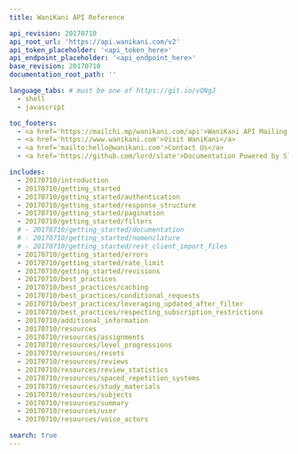 ```yaml
---
title: WaniKani API Reference

api_revision: 20170710
api_root_url: 'https://api.wanikani.com/v2'
api_token_placeholder: '<api_token_here>'
api_endpoint_placeholder: '<api_endpoint_here>'
base_revision: 20170710
documentation_root_path: ''

language_tabs: # must be one of https://git.io/vQNgJ
  - shell
  - javascript

toc_footers:
  - <a href='https://mailchi.mp/wanikani.com/api'>WaniKani API Mailing List</a>
  - <a href='https://www.wanikani.com'>Visit WaniKani</a>
  - <a href='mailto:hello@wanikani.com'>Contact Us</a>
  - <a href='https://github.com/lord/slate'>Documentation Powered by Slate</a>

includes:
  - 20170710/introduction
  - 20170710/getting_started
  - 20170710/getting_started/authentication
  - 20170710/getting_started/response_structure
  - 20170710/getting_started/pagination
  - 20170710/getting_started/filters
  # - 20170710/getting_started/documentation
  # - 20170710/getting_started/nomenclature
  # - 20170710/getting_started/rest_client_import_files
  - 20170710/getting_started/errors
  - 20170710/getting_started/rate_limit
  - 20170710/getting_started/revisions
  - 20170710/best_practices
  - 20170710/best_practices/caching
  - 20170710/best_practices/conditional_requests
  - 20170710/best_practices/leveraging_updated_after_filter
  - 20170710/best_practices/respecting_subscription_restrictions
  - 20170710/additional_information
  - 20170710/resources
  - 20170710/resources/assignments
  - 20170710/resources/level_progressions
  - 20170710/resources/resets
  - 20170710/resources/reviews
  - 20170710/resources/review_statistics
  - 20170710/resources/spaced_repetition_systems
  - 20170710/resources/study_materials
  - 20170710/resources/subjects
  - 20170710/resources/summary
  - 20170710/resources/user
  - 20170710/resources/voice_actors

search: true
---
```


